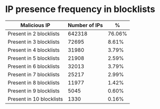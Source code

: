 # IP presence frequency in blocklists
| Malicious IP | Number of IPs | % |
|----|----|----|
| Present in 2 blocklists | 642318 | 76.06% |
| Present in 3 blocklists | 72695 | 8.61% |
| Present in 4 blocklists | 31980 | 3.79% |
| Present in 5 blocklists | 21908 | 2.59% |
| Present in 6 blocklists | 32013 | 3.79% |
| Present in 7 blocklists | 25217 | 2.99% |
| Present in 8 blocklists | 11977 | 1.42% |
| Present in 9 blocklists | 5045 | 0.60% |
| Present in 10 blocklists | 1330 | 0.16% |
